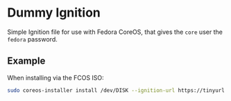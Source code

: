 # Dummy Ignition

Simple Ignition file for use with Fedora CoreOS, that gives the `core` user the `fedora` password.

## Example

When installing via the FCOS ISO:

```bash
sudo coreos-installer install /dev/DISK --ignition-url https://tinyurl.com/dummy-fcos-ign
```
